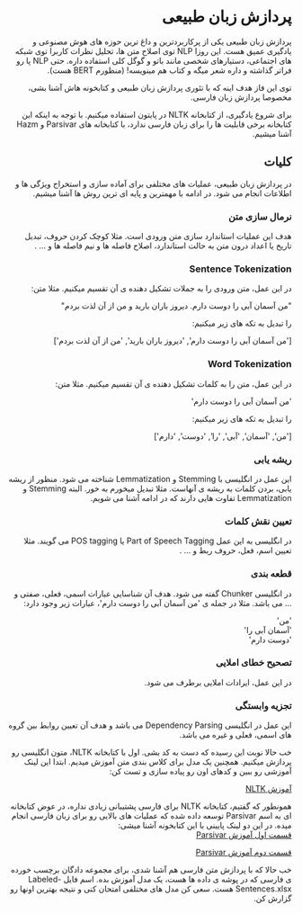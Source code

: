 <div dir="rtl" align='right'>

# پردازش زبان طبیعی
  
پردازش زبان طبیعی یکی از پرکاربردترین و داغ ترین حوزه های هوش مصنوعی و یادگیری عمیق هست. این روزا NLP توی اصلاح متن ها، تحلیل نظرات کاربرا توی شبکه های اجتماعی، دستیارهای شخصی مانند باتو و گوگل کلی استفاده داره. حتی NLP پا رو فراتر گذاشته و داره شعر میگه و کتاب هم مینویسه! (منظورم BERT هست).
  
 توی این فاز هدف اینه که با تئوری پردازش زبان طبیعی و کتابخونه هاش آشنا بشی، مخصوصا پردازش زبان فارسی.

 برای شروع یادگیری، از کتابخانه NLTK در پایتون استفاده میکنیم. با توجه به اینکه این کتابخانه برخی قابلیت ها را برای زبان فارسی ندارد، با کتابخانه های Parsivar و Hazm آشنا میشیم.

 ## کلیات
 در پردازش زبان طبیعی، عملیات های مختلفی برای آماده سازی و استخراج ویژگی ها و اطلاعات انجام می شود. در ادامه با مهمترین و پایه ای ترین روش ها آشنا میشیم.

### نرمال سازی متن
هدف این عملیات استاندارد سازی متن ورودی است. مثلا کوچک کردن حروف، تبدیل تاریخ یا اعداد درون متن به حالت استاندارد، اصلاح فاصله ها و نیم فاصله ها و ... . 
### Sentence Tokenization
در این عمل، متن ورودی را به جملات تشکیل دهنده ی آن تقسیم میکنیم. مثلا متن:

"من آسمان آبی را دوست دارم. دیروز باران بارید و من از آن لذت بردم"

را تبدیل به تکه های زیر میکنیم:

['من آسمان آبی را دوست دارم', 'دیروز باران بارید', 'من از آن لذت بردم']

### Word Tokenization
در این عمل، متن را به کلمات تشکیل دهنده ی آن تقسیم میکنیم. مثلا متن:

'من آسمان آبی را دوست دارم'
 
 را تبدیل به تکه های زیر میکنیم:

 ['من', 'آسمان', 'آبی', 'را', 'دوست', 'دارم']

 ### ریشه یابی
 این عمل در انگلیسی با Stemming و Lemmatization شناخته می شود. منظور از ریشه یابی، بردن کلمات به ریشه ی آنهاست. مثلا تبدیل میخورم به خور. البته Stemming و Lemmatization تفاوت هایی دارند که در ادامه آشنا می شویم.

 ### تعیین نقش کلمات 
 در انگلیسی به این عمل Part of Speech Tagging یا POS tagging می گویند. مثلا تعیین اسم، فعل، حروف ربط و ... .

 ### قطعه بندی
 در انگلیسی Chunker گفته می شود. هدف آن شناسایی عبارات اسمی، فعلی، صفتی و ... می باشد. مثلا در جمله ی 'من آسمان آبی را دوست دارم'، عبارات زیر وجود دارد:

 'من'  
 'آسمان آبی را'   
 'دوست دارم'

 ### تصحیح خطای املایی
 در این عمل، ایرادات املایی برطرف می شود.

 ### تجزیه وابستگی
 این عمل در انگلیسی Dependency Parsing می باشد و هدف آن تعیین روابط بین گروه های اسمی، فعلی و غیره می باشد.

 خب حالا نوبت این رسیده که دست به کد بشی. اول با کتابخانه NLTK، متون انگلیسی رو پردازش میکنیم. همچنین یک مدل برای کلاس بندی متن آموزش میدیم. ابتدا این لینک آموزشی رو ببین و کدهای اون رو پیاده سازی و تست کن:

 [آموزش NLTK](https://www.datacamp.com/community/tutorials/text-analytics-beginners-nltk)

همونطور که گفتیم، کتابخانه NLTK برای فارسی پشتیبانی زیادی نداره، در عوض کتابخانه ای به اسم Parsivar توسعه داده شده که عملیات های بالایی رو برای زبان فارسی انجام میده. در این دو لینک پایینی با این کتابخونه آشنا میشی:  
[قسمت اول آموزش Parsivar](https://dataio.ir/%D8%B1%D8%A7%D9%87%D9%86%D9%85%D8%A7%DB%8C-%DA%AF%D8%A7%D9%85-%D8%A8%D9%87-%DA%AF%D8%A7%D9%85-%D9%88-%D8%B9%D9%85%D9%84%DB%8C-%DB%8C%D8%A7%D8%AF%DA%AF%DB%8C%D8%B1%DB%8C-%D9%BE%D8%B1%D8%AF%D8%A7%D8%B2%D8%B4-%D8%B2%D8%A8%D8%A7%D9%86-%D8%B7%D8%A8%DB%8C%D8%B9%DB%8C-f5yzukc1wkh4)

[قسمت دوم آموزش Parsivar](https://dataio.ir/%D9%BE%DB%8C%D8%B4-%D9%BE%D8%B1%D8%AF%D8%A7%D8%B2%D8%B4-%D9%85%D8%AA%D9%88%D9%86-%D9%81%D8%A7%D8%B1%D8%B3%DB%8C-%D8%A8%D8%A7-%D8%A7%D8%B3%D8%AA%D9%81%D8%A7%D8%AF%D9%87-parsivar%D9%82%D8%B3%D9%85%D8%AA-2-eh6ygnncmur0)

خب حالا که با پردازش متن فارسی هم آشنا شدی، برای مجموعه دادگان برچسب خورده ی فارسی که در پوشه ی داده ها هست، یک مدل آموزش بده. اسم فایل Labeled-Sentences.xlsx هست. سعی کن مدل های مختلفی امتحان کنی و نتیجه بهترین اونها رو گزارش کن.